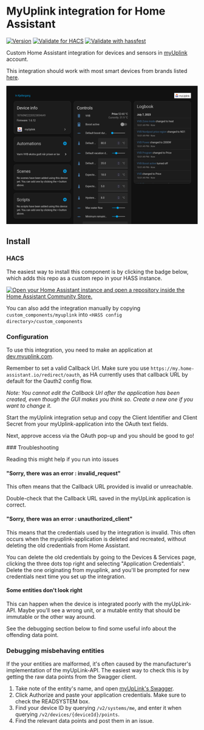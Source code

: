 # MyUplink integration for Home Assistant

[![Version](https://img.shields.io/github/v/release/jaroschek/home-assistant-myuplink?label=version)](https://github.com/jaroschek/home-assistant-myuplink/releases/latest)
[![Validate for HACS](https://github.com/jaroschek/home-assistant-myuplink/workflows/Validate%20for%20HACS/badge.svg)](https://github.com/jaroschek/home-assistant-myuplink/actions/workflows/hacs.yaml)
[![Validate with hassfest](https://github.com/jaroschek/home-assistant-myuplink/workflows/Validate%20with%20hassfest/badge.svg)](https://github.com/jaroschek/home-assistant-myuplink/actions/workflows/hassfest.yaml)

Custom Home Assistant integration for devices and sensors in [myUplink](https://myuplink.com/) account.

This integration should work with most smart devices from brands listed [here](https://myuplink.com/legal/works-with/en).

![example view](example-device-view.png)

## Install
### HACS
The easiest way to install this component is by clicking the badge below, which adds this repo as a custom repo in your HASS instance.

[![Open your Home Assistant instance and open a repository inside the Home Assistant Community Store.](https://my.home-assistant.io/badges/hacs_repository.svg)](https://my.home-assistant.io/redirect/hacs_repository/?category=Integration&owner=jaroschek&repository=home-assistant-myuplink)

You can also add the integration manually by copying `custom_components/myuplink` into `<HASS config directory>/custom_components`
### Configuration

To use this integration, you need to make an application at [dev.myuplink.com](https://dev.myuplink.com/). 

Remember to set a valid Callback Url. Make sure you use `https://my.home-assistant.io/redirect/oauth`, as HA currently uses that callback URL by default for the Oauth2 config flow.

_Note: You cannot edit the Callback Url after the application has been created, even though the GUI makes you think so. Create a new one if you want to change it._

Start the myUplink integration setup and copy the Client Identifier and Client Secret from your myUplink-application into the OAuth text fields.

Next, approve access via the OAuth pop-up and you should be good to go!

### Troubleshooting

Reading this might help if you run into issues

#### "Sorry, there was an error : invalid_request"

This often means that the Callback URL provided is invalid or unreachable.

Double-check that the Callback URL saved in the myUpLink application is correct.

#### "Sorry, there was an error : unauthorized_client"

This means that the credentials used by the integration is invalid. This often occurs when the myuplink-application is deleted and recreated, without deleting the old credentials from Home Assistant.

You can delete the old credentials by going to the Devices & Services page, clicking the three dots top right and selecting "Application Credentials". Delete the one originating from myuplink, and you'll be prompted for new credentials next time you set up the integration.

#### Some entities don't look right

This can happen when the device is integrated poorly with the myUpLink-API. Maybe you'll see a wrong unit, or a mutable entity that should be immutable or the other way around.

See the debugging section below to find some useful info about the offending data point.

### Debugging misbehaving entities

If the your entities are malformed, it's often caused by the manufacturer's implementation of the myUpLink-API. The easiest way to check this is by getting the raw data points from the Swagger client.

1. Take note of the entity's name, and open [myUpLink's Swagger](https://api.myuplink.com/swagger/index.html).
2. Click Authorize and paste your application credentials. Make sure to check the READSYSTEM box.
3. Find your device ID by querying ​`/v2​/systems​/me`, and enter it when querying `/v2/devices/{deviceId}/points`.
4. Find the relevant data points and post them in an issue.